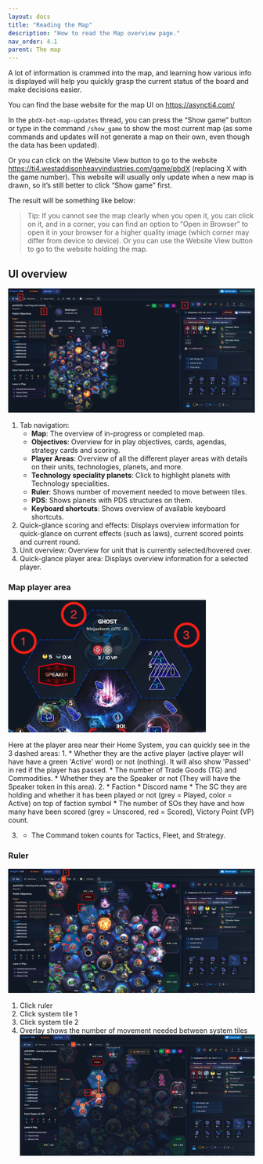 ```yaml
---
layout: docs
title: "Reading the Map"
description: "How to read the Map overview page."
nav_order: 4.1
parent: The map
---
```


A lot of information is crammed into the map, and learning how various info is displayed will help you quickly grasp the current status of the board and make decisions easier. 

You can find the base website for the map UI on [https://asyncti4.com/ <i class="fa-solid fa-arrow-up-right-from-square"></i>](https://asyncti4.com/)

In the `pbdX-bot-map-updates` thread, you can press the “Show game” button or type in the command `/show_game` to show the most current map (as some commands and updates will not generate a map on their own, even though the data has been updated).

Or you can click on the Website View button to go to the website https://ti4.westaddisonheavyindustries.com/game/pbdX (replacing X with the game number). This website will usually only update when a new map is drawn, so it’s still better to click “Show game” first. 

The result will be something like below:

>Tip: If you cannot see the map clearly when you open it, you can click on it, and in a corner, you can find an option to “Open in Browser” to open it in your browser for a higher quality image (which corner may differ from device to device). Or you can use the Website View button to go to the website holding the map.

## UI overview

![](/assets/images/the-map/1.reading-the-map.png)
1. Tab navigation:
    * **Map**: The overview of in-progress or completed map.
    * **Objectives**: Overview for in play objectives, cards, agendas, strategy cards and scoring.
    * **Player Areas**: Overview of all the different player areas with details on their units, technologies, planets, and more.
    * **Technology speciality planets**: Click to highlight planets with Technology specialities.
    * **Ruler**: Shows number of movement needed to move between tiles.
    * **PDS**: Shows planets with PDS structures on them.
    * **Keyboard shortcuts**: Shows overview of available keyboard shortcuts.
2. Quick-glance scoring and effects: Displays overview information for quick-glance on current effects (such as laws), current scored points and current round.
3. Unit overview: Overview for unit that is currently selected/hovered over.
4. Quick-glance player area: Displays overview information for a selected player.


### Map player area

![](/assets/images/the-map/2.reading-the-map.png)

Here at the player area near their Home System, you can quickly see in the 3 dashed areas:
1. 
    * Whether they are the active player (active player will have have a green 'Active' word) or not (nothing). It will also show 'Passed' in red if the player has passed.
    * The number of Trade Goods (TG) and Commodities.
    * Whether they are the Speaker or not (They will have the Speaker token in this area).
2. 
    * Faction 
    * Discord name
    * The SC they are holding and whether it has been played or not (grey = Played, color = Active) on top of faction symbol
    * The number of SOs they have and how many have been scored (grey = Unscored, red = Scored), Victory Point (VP) count.

3. * The Command token counts for Tactics, Fleet, and Strategy.

### Ruler

![](/assets/images/the-map/5-reading-the-map.png)
1. Click ruler
2. Click system tile 1
3. Click system tile 2
4. Overlay shows the number of movement needed between system tiles
![](/assets/images/the-map/6-reading-the-map.png)

